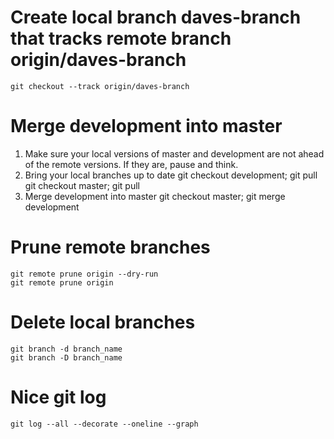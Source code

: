 # Create local branch daves-branch that tracks remote branch origin/daves-branch
	git checkout --track origin/daves-branch

# Merge development into master
1. Make sure your local versions of master and development are not ahead of the remote versions. If they are, pause and think.
2. Bring your local branches up to date
	git checkout development; git pull
	git checkout master; git pull
3. Merge development into master
	git checkout master; git merge development

# Prune remote branches
	git remote prune origin --dry-run
	git remote prune origin

# Delete local branches
	git branch -d branch_name
	git branch -D branch_name

# Nice git log
	git log --all --decorate --oneline --graph
